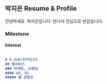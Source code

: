## 박지은 Resume & Profile

안녕하세요. 박지은입니다. 만나서 진심으로 반갑습니다.

### Milestone




#### Interest


```markdown

# E-Ink(전자잉크)
## 웹서비스
### 마케팅, 브랜딩
#### UX, UI
##### 웹 콘텐츠



